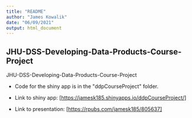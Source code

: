 ```yaml
---
title: "README"
author: "James Kowalik"
date: "06/09/2021"
output: html_document
---
```


## JHU-DSS-Developing-Data-Products-Course-Project

JHU-DSS-Developing-Data-Products-Course-Project

- Code for the shiny app is in the "ddpCourseProject" folder.

- Link to shiny app: [https://jamesk185.shinyapps.io/ddpCourseProject/]

- Link to presentation: [https://rpubs.com/jamesk185/805637]
